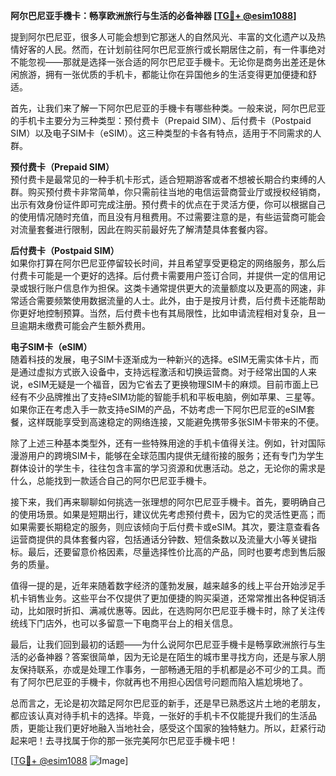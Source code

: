 **阿尔巴尼亚手機卡：畅享欧洲旅行与生活的必备神器 [[TG💪+ @esim1088](https://t.me/s/esim1088)]**

提到阿尔巴尼亚，很多人可能会想到它那迷人的自然风光、丰富的文化遗产以及热情好客的人民。然而，在计划前往阿尔巴尼亚旅行或长期居住之前，有一件事绝对不能忽视——那就是选择一张合适的阿尔巴尼亚手機卡。无论你是商务出差还是休闲旅游，拥有一张优质的手机卡，都能让你在异国他乡的生活变得更加便捷和舒适。

首先，让我们来了解一下阿尔巴尼亚的手機卡有哪些种类。一般来说，阿尔巴尼亚的手机卡主要分为三种类型：预付费卡（Prepaid SIM）、后付费卡（Postpaid SIM）以及电子SIM卡（eSIM）。这三种类型的卡各有特点，适用于不同需求的人群。

**预付费卡（Prepaid SIM）**  
预付费卡是最常见的一种手机卡形式，适合短期游客或者不想被长期合约束缚的人群。购买预付费卡非常简单，你只需前往当地的电信运营商营业厅或授权经销商，出示有效身份证件即可完成注册。预付费卡的优点在于灵活方便，你可以根据自己的使用情况随时充值，而且没有月租费用。不过需要注意的是，有些运营商可能会对流量套餐进行限制，因此在购买前最好先了解清楚具体套餐内容。

**后付费卡（Postpaid SIM）**  
如果你打算在阿尔巴尼亚停留较长时间，并且希望享受更稳定的网络服务，那么后付费卡可能是一个更好的选择。后付费卡需要用户签订合同，并提供一定的信用记录或银行账户信息作为担保。这类卡通常提供更大的流量额度以及更高的网速，非常适合需要频繁使用数据流量的人士。此外，由于是按月计费，后付费卡还能帮助你更好地控制预算。当然，后付费卡也有其局限性，比如申请流程相对复杂，且一旦逾期未缴费可能会产生额外费用。

**电子SIM卡（eSIM）**  
随着科技的发展，电子SIM卡逐渐成为一种新兴的选择。eSIM无需实体卡片，而是通过虚拟方式嵌入设备中，支持远程激活和切换运营商。对于经常出国的人来说，eSIM无疑是一个福音，因为它省去了更换物理SIM卡的麻烦。目前市面上已经有不少品牌推出了支持eSIM功能的智能手机和平板电脑，例如苹果、三星等。如果你正在考虑入手一款支持eSIM的产品，不妨考虑一下阿尔巴尼亚的eSIM套餐，这样既能享受到高速稳定的网络连接，又能避免携带多张SIM卡带来的不便。

除了上述三种基本类型外，还有一些特殊用途的手机卡值得关注。例如，针对国际漫游用户的跨境SIM卡，能够在全球范围内提供无缝衔接的服务；还有专门为学生群体设计的学生卡，往往包含丰富的学习资源和优惠活动。总之，无论你的需求是什么，总能找到一款适合自己的阿尔巴尼亚手機卡。

接下来，我们再来聊聊如何挑选一张理想的阿尔巴尼亚手機卡。首先，要明确自己的使用场景。如果是短期出行，建议优先考虑预付费卡，因为它的灵活性更高；而如果需要长期稳定的服务，则应该倾向于后付费卡或eSIM。其次，要注意查看各运营商提供的具体套餐内容，包括通话分钟数、短信条数以及流量大小等关键指标。最后，还要留意价格因素，尽量选择性价比高的产品，同时也要考虑到售后服务的质量。

值得一提的是，近年来随着数字经济的蓬勃发展，越来越多的线上平台开始涉足手机卡销售业务。这些平台不仅提供了更加便捷的购买渠道，还常常推出各种促销活动，比如限时折扣、满减优惠等。因此，在选购阿尔巴尼亚手機卡时，除了关注传统线下门店外，也可以多留意一下电商平台上的相关信息。

最后，让我们回到最初的话题——为什么说阿尔巴尼亚手機卡是畅享欧洲旅行与生活的必备神器？答案很简单，因为无论是在陌生的城市里寻找方向，还是与家人朋友保持联系，亦或是处理工作事务，一部畅通无阻的手机都是必不可少的工具。而有了阿尔巴尼亚的手機卡，你就再也不用担心因信号问题而陷入尴尬境地了。

总而言之，无论是初次踏足阿尔巴尼亚的新手，还是早已熟悉这片土地的老朋友，都应该认真对待手机卡的选择。毕竟，一张好的手机卡不仅能提升我们的生活品质，更能让我们更好地融入当地社会，感受这个国家的独特魅力。所以，赶紧行动起来吧！去寻找属于你的那一张完美阿尔巴尼亚手機卡吧！

[[TG💪+ @esim1088](https://t.me/s/esim1088) ![Image](https://i.postimg.cc/4NQfJmqS/Snipaste-2025-05-13-00-14-12.png)]